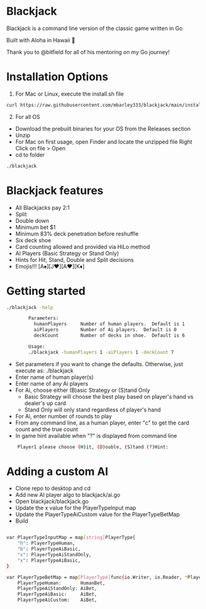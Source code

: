# Blackjack

Blackjack is a command line version of the classic game written in Go

Built with Aloha in Hawaii 🌊

Thank you to @bitfield for all of his mentoring on my Go journey!


# Installation Options
1) For Mac or Linux, execute the install.sh file
```bash
curl https://raw.githubusercontent.com/mbarley333/blackjack/main/install.sh | sh
```

2) For all OS
* Download the prebuilt binaries for your OS from the Releases section
* Unzip
* For Mac on first usage, open Finder and locate the unzipped file
	Right Click on file > Open
* cd to folder
```bash
./blackjack
```

# Blackjack features
* All Blackjacks pay 2:1
* Split
* Double down
* Minimum bet $1
* Minimum 83% deck penetration before reshuffle
* Six deck shoe
* Card counting allowed and provided via HiLo method
* AI Players (Basic Strategy or Stand Only)
* Hints for Hit, Stand, Double and Split decisions
* Emojis!!! [A♠][J♥][A♥][K♦]


# Getting started
```bash
./blackjack -help

        Parameters:
          humanPlayers     Number of human players.  Default is 1
          aiPlayers        Number of Ai players.  Default is 0
          deckCount        Number of decks in shoe.  Default is 6

        Usage:
        ./blackjack -humanPlayers 1 -aiPlayers 1 -deckCount 7
```
* Set parameters if you want to change the defaults.  Otherwise, just execute as: ./blackjack
* Enter name of human player(s)
* Enter name of any Ai players
* For Ai, choose either (B)asic Strategy or (S)tand Only
	- Basic Strategy will choose the best play based on player's hand vs dealer's up card
 	- Stand Only will only stand regardless of player's hand
* For Ai, enter number of rounds to play
* From any command line, as a human player, enter "c" to get the card count and the true count
* In game hint available when "?" is displayed from command line
```bash
	Player1 please choose (H)it, (D)ouble, (S)tand (?)Hint: 
```


# Adding a custom AI
* Clone repo to desktop and cd
* Add new AI player algo to blackjack/ai.go
* Open blackjack/blackjack.go
* Update the x value for the PlayerTypeInput map
* Update the PlayerTypeAiCustom value for the PlayerTypeBetMap
* Build

```bash

var PlayerTypeInputMap = map[string]PlayerType{
	"h": PlayerTypeHuman,
	"b": PlayerTypeAiBasic,
	"s": PlayerTypeAiStandOnly,
	"x": PlayerTypeAiBasic,
}

var PlayerTypeBetMap = map[PlayerType]func(io.Writer, io.Reader, *Player, int, CardCounter) error{
	PlayerTypeHuman:       HumanBet,
	PlayerTypeAiStandOnly: AiBet,
	PlayerTypeAiBasic:     AiBet,
	PlayerTypeAiCustom:    AiBet,
  
```








